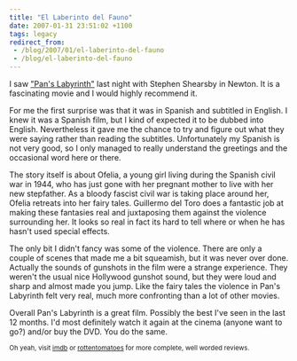 ```yaml
---
title: "El Laberinto del Fauno"
date: 2007-01-31 23:51:02 +1100
tags: legacy
redirect_from:
 - /blog/2007/01/el-laberinto-del-fauno
 - /blog/el-laberinto-del-fauno
---
```


I saw <a href="http://www.panslabyrinth.com/" target="_blank">"Pan's Labyrinth"</a> last night with Stephen Shearsby in Newton. It is a fascinating movie and I would highly recommend it.



For me the first surprise was that it was in Spanish and subtitled in English. I knew it was a Spanish film, but I kind of expected it to be dubbed into English. Nevertheless it gave me the chance to try and figure out what they were saying rather than reading the subtitles. Unfortunately my Spanish is not very good, so I only managed to really understand the greetings and the occasional word here or there.



The story itself is about Ofelia, a young girl living during the Spanish civil war in 1944, who has just gone with her pregnant mother to live with her new stepfather. As a bloody fascist civil war is taking place around her, Ofelia retreats into her fairy tales. Guillermo del Toro does a fantastic job at making these fantasies real and juxtaposing them against the violence surrounding her. It looks so real in fact its hard to tell where or when he has hasn't used special effects.



The only bit I didn't fancy was some of the violence. There are only a couple of scenes that made me a bit squeamish, but it was never over done. Actually the sounds of gunshots in the film were a strange experience. They weren't the usual nice Hollywood gunshot sound, but they were loud and sharp and almost made you jump. Like the fairy tales the violence in Pan's Labyrinth felt very real, much more confronting than a lot of other movies.



Overall Pan's Labyrinth is a great film. Possibly the best I've seen in the last 12 months. I'd most definitely watch it again at the cinema (anyone want to go?) and/or buy the DVD. You do the same.





<small>Oh yeah, visit <a href="http://www.imdb.com/title/tt0457430/" target="_blank">imdb</a> or <a href="http://www.rottentomatoes.com/m/pans_labyrinth/" target="_blank">rottentomatoes</a> for more complete, well worded reviews.</small>

<!--break-->

